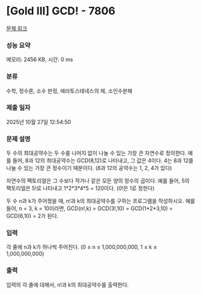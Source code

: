 # [Gold III] GCD! - 7806 

[문제 링크](https://www.acmicpc.net/problem/7806) 

### 성능 요약

메모리: 2456 KB, 시간: 0 ms

### 분류

수학, 정수론, 소수 판정, 에라토스테네스의 체, 소인수분해

### 제출 일자

2025년 10월 27일 12:54:50

### 문제 설명

<p>두 수의 최대공약수는 두 수를 나머지 없이 나눌 수 있는 가장 큰 자연수로 정의한다. 예를 들어, 8과 12의 최대공약수는 GCD(8,12)로 나타내고, 그 값은 4이다. 4는 8과 12를 나눌 수 있는 가장 큰 정수이기 때문이다. (8과 12의 공약수는 1, 2, 4가 있다)</p>

<p>자연수의 팩토리얼은 그 수보다 작거나 같은 모든 양의 정수의 곱이다. 예를 들어, 5의 팩토리얼은 5!로 나타내고 1*2*3*4*5 = 120이다. (0!은 1로 정한다)</p>

<p>두 수 n과 k가 주어졌을 때, n!과 k의 최대공약수를 구하는 프로그램을 작성하시오. 예를 들어, n = 3, k = 10이라면, GCD(n!,k) = GCD(3!,10) = GCD(1*2*3,10) = GCD(6,10) = 2가 된다.</p>

### 입력 

 <p>각 줄에 n과 k가 하나씩 주어진다. (0 ≤ n ≤ 1,000,000,000, 1 ≤ k ≤ 1,000,000,000)</p>

### 출력 

 <p>입력의 각 줄에 대해서, n!과 k의 최대공약수를 출력한다.</p>

